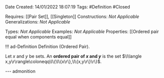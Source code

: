 <br />
<br />

Date Created: 14/01/2022 18:07:19
Tags: #Definition #Closed  

Requires: [[Pair Set]], [[Singleton]]
Constructions: _Not Applicable_
Generalizations: _Not Applicable_

Types: _Not Applicable_
Examples: _Not Applicable_ 
Properties: [[Ordered pair equal when components equal]]

!!! ad-Definition Definition (Ordered Pair).

Let $x$ and $y$ be sets. An **ordered pair of $x$ and $y$** is the set $\l\langle x,y\r\rangle\coloneqq\l\{\l\{x\r\},\l\{x,y\r\}\r\}$.

--- admonition
